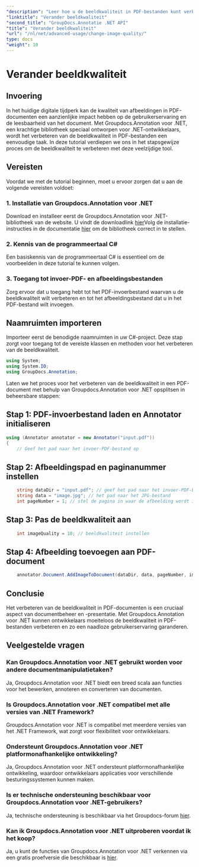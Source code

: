 ```yaml
---
"description": "Leer hoe u de beeldkwaliteit in PDF-bestanden kunt verbeteren met Groupdocs.Annotation voor .NET. Volg onze stapsgewijze handleiding."
"linktitle": "Verander beeldkwaliteit"
"second_title": "GroupDocs.Annotatie .NET API"
"title": "Verander beeldkwaliteit"
"url": "/nl/net/advanced-usage/change-image-quality/"
type: docs
"weight": 10
---
```


# Verander beeldkwaliteit

## Invoering
In het huidige digitale tijdperk kan de kwaliteit van afbeeldingen in PDF-documenten een aanzienlijke impact hebben op de gebruikerservaring en de leesbaarheid van het document. Met Groupdocs.Annotation voor .NET, een krachtige bibliotheek speciaal ontworpen voor .NET-ontwikkelaars, wordt het verbeteren van de beeldkwaliteit in PDF-bestanden een eenvoudige taak. In deze tutorial verdiepen we ons in het stapsgewijze proces om de beeldkwaliteit te verbeteren met deze veelzijdige tool.
## Vereisten
Voordat we met de tutorial beginnen, moet u ervoor zorgen dat u aan de volgende vereisten voldoet:
### 1. Installatie van Groupdocs.Annotation voor .NET
Download en installeer eerst de Groupdocs.Annotation voor .NET-bibliotheek van de website. U vindt de downloadlink [hier](https://releases.groupdocs.com/annotation/net/)Volg de installatie-instructies in de documentatie [hier](https://tutorials.groupdocs.com/annotation/net/) om de bibliotheek correct in te stellen.
### 2. Kennis van de programmeertaal C#
Een basiskennis van de programmeertaal C# is essentieel om de voorbeelden in deze tutorial te kunnen volgen.
### 3. Toegang tot invoer-PDF- en afbeeldingsbestanden
Zorg ervoor dat u toegang hebt tot het PDF-invoerbestand waarvan u de beeldkwaliteit wilt verbeteren en tot het afbeeldingsbestand dat u in het PDF-bestand wilt invoegen.

## Naamruimten importeren
Importeer eerst de benodigde naamruimten in uw C#-project. Deze stap zorgt voor toegang tot de vereiste klassen en methoden voor het verbeteren van de beeldkwaliteit.

```csharp
using System;
using System.IO;
using GroupDocs.Annotation;
```

Laten we het proces voor het verbeteren van de beeldkwaliteit in een PDF-document met behulp van Groupdocs.Annotation voor .NET opsplitsen in beheersbare stappen:
## Stap 1: PDF-invoerbestand laden en Annotator initialiseren
```csharp
using (Annotator annotator = new Annotator("input.pdf"))
{
    // Geef het pad naar het invoer-PDF-bestand op
```
## Stap 2: Afbeeldingspad en paginanummer instellen
```csharp
    string dataDir = "input.pdf"; // geef het pad naar het invoer-PDF-bestand op
    string data = "image.jpg"; // het pad naar het JPG-bestand
    int pageNumber = 1; // stel de pagina in waar de afbeelding wordt ingevoegd
```
## Stap 3: Pas de beeldkwaliteit aan
```csharp
    int imageQuality = 10; // beeldkwaliteit instellen
```
## Stap 4: Afbeelding toevoegen aan PDF-document
```csharp
    annotator.Document.AddImageToDocument(dataDir, data, pageNumber, imageQuality);
```

## Conclusie
Het verbeteren van de beeldkwaliteit in PDF-documenten is een cruciaal aspect van documentbeheer en -presentatie. Met Groupdocs.Annotation voor .NET kunnen ontwikkelaars moeiteloos de beeldkwaliteit in PDF-bestanden verbeteren en zo een naadloze gebruikerservaring garanderen.
## Veelgestelde vragen
### Kan Groupdocs.Annotation voor .NET gebruikt worden voor andere documentmanipulatietaken?
Ja, Groupdocs.Annotation voor .NET biedt een breed scala aan functies voor het bewerken, annoteren en converteren van documenten.
### Is Groupdocs.Annotation voor .NET compatibel met alle versies van .NET Framework?
Groupdocs.Annotation voor .NET is compatibel met meerdere versies van het .NET Framework, wat zorgt voor flexibiliteit voor ontwikkelaars.
### Ondersteunt Groupdocs.Annotation voor .NET platformonafhankelijke ontwikkeling?
Ja, Groupdocs.Annotation voor .NET ondersteunt platformonafhankelijke ontwikkeling, waardoor ontwikkelaars applicaties voor verschillende besturingssystemen kunnen maken.
### Is er technische ondersteuning beschikbaar voor Groupdocs.Annotation voor .NET-gebruikers?
Ja, technische ondersteuning is beschikbaar via het Groupdocs-forum [hier](https://forum.groupdocs.com/c/annotation/10).
### Kan ik Groupdocs.Annotation voor .NET uitproberen voordat ik het koop?
Ja, u kunt de functies van Groupdocs.Annotation voor .NET verkennen via een gratis proefversie die beschikbaar is [hier](https://releases.groupdocs.com/).